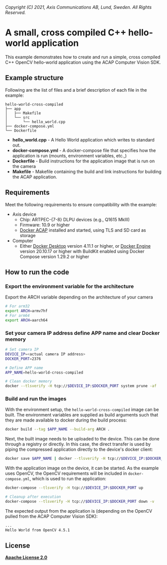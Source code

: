 *Copyright (C) 2021, Axis Communications AB, Lund, Sweden. All Rights Reserved.*

# A small, cross compiled C++ hello-world application

This example demonstrates how to create and run a simple, cross compiled C++ OpenCV hello-world application using the ACAP Computer Vision SDK.

## Example structure

Following are the list of files and a brief description of each file in the example:

```text
hello-world-cross-compiled
├── app
│   ├── Makefile
│   └── src
│       └── hello_world.cpp
├── docker-compose.yml
└── Dockerfile
```

* **hello_world.cpp** - A Hello World application which writes to standard out.
* **docker-compose.yml** - A docker-compose file that specifies how the application is run (mounts, environment variables, etc.,)
* **Dockerfile** - Build instructions for the application image that is run on the camera
* **Makefile** - Makefile containing the build and link instructions for building the ACAP application.

## Requirements

Meet the following requirements to ensure compatibility with the example:

* Axis device
  * Chip: ARTPEC-{7-8} DLPU devices (e.g., Q1615 MkIII)
  * Firmware: 10.9 or higher
  * [Docker ACAP](https://github.com/AxisCommunications/docker-acap) installed and started, using TLS and SD card as storage
* Computer
  * Either [Docker Desktop](https://docs.docker.com/desktop/) version 4.11.1 or higher, or [Docker Engine](https://docs.docker.com/engine/) version 20.10.17 or higher with BuildKit enabled using Docker Compose version 1.29.2 or higher

## How to run the code

### Export the environment variable for the architecture

Export the ARCH variable depending on the architecture of your camera

```sh
# For arm32
export ARCH=armv7hf
# For arm64
export ARCH=aarch64
```

### Set your camera IP address define APP name and clear Docker memory

```sh
# Set camera IP
DEVICE_IP=<actual camera IP address>
DOCKER_PORT=2376

# Define APP name
APP_NAME=hello-world-cross-compiled

# Clean docker memory
docker --tlsverify -H tcp://$DEVICE_IP:$DOCKER_PORT system prune -af
```

### Build and run the images

With the environment setup, the `hello-world-cross-compiled` image can be built. The environment variables are supplied as build arguments such that they are made available to docker during the build process:

```sh
docker build --tag $APP_NAME --build-arg ARCH .
```

Next, the built image needs to be uploaded to the device. This can be done through a registry or directly. In this case, the direct transfer is used by piping the compressed application directly to the device's docker client:

```sh
docker save $APP_NAME | docker --tlsverify -H tcp://$DEVICE_IP:$DOCKER_PORT load
```

With the application image on the device, it can be started. As the example uses OpenCV, the OpenCV requirements will be included in `docker-compose.yml`, which is used to run the application:

```sh
docker-compose --tlsverify -H tcp://$DEVICE_IP:$DOCKER_PORT up

# Cleanup after execution
docker-compose --tlsverify -H tcp://$DEVICE_IP:$DOCKER_PORT down -v
```

The expected output from the application is (depending on the OpenCV pulled from the ACAP Computer Vision SDK):

```sh
...
Hello World from OpenCV 4.5.1
```

## License

**[Apache License 2.0](../LICENSE)**
